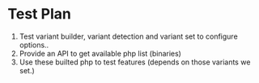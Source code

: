 Test Plan
=========

1. Test variant builder, variant detection and variant set to configure options..
2. Provide an API to get available php list (binaries)
3. Use these builted php to test features (depends on those variants we set.)


